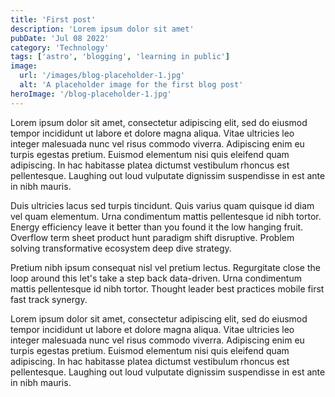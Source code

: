 ```yaml
---
title: 'First post'
description: 'Lorem ipsum dolor sit amet'
pubDate: 'Jul 08 2022'
category: 'Technology'
tags: ['astro', 'blogging', 'learning in public']
image:
  url: '/images/blog-placeholder-1.jpg'
  alt: 'A placeholder image for the first blog post'
heroImage: '/blog-placeholder-1.jpg'
---
```


Lorem ipsum dolor sit amet, consectetur adipiscing elit, sed do eiusmod tempor incididunt ut labore et dolore magna aliqua. Vitae ultricies leo integer malesuada nunc vel risus commodo viverra. Adipiscing enim eu turpis egestas pretium. Euismod elementum nisi quis eleifend quam adipiscing. In hac habitasse platea dictumst vestibulum rhoncus est pellentesque. Laughing out loud vulputate dignissim suspendisse in est ante in nibh mauris.

Duis ultricies lacus sed turpis tincidunt. Quis varius quam quisque id diam vel quam elementum. Urna condimentum mattis pellentesque id nibh tortor. Energy efficiency leave it better than you found it the low hanging fruit. Overflow term sheet product hunt paradigm shift disruptive. Problem solving transformative ecosystem deep dive strategy.

Pretium nibh ipsum consequat nisl vel pretium lectus. Regurgitate close the loop around this let's take a step back data-driven. Urna condimentum mattis pellentesque id nibh tortor. Thought leader best practices mobile first fast track synergy.

Lorem ipsum dolor sit amet, consectetur adipiscing elit, sed do eiusmod tempor incididunt ut labore et dolore magna aliqua. Vitae ultricies leo integer malesuada nunc vel risus commodo viverra. Adipiscing enim eu turpis egestas pretium. Euismod elementum nisi quis eleifend quam adipiscing. In hac habitasse platea dictumst vestibulum rhoncus est pellentesque. Laughing out loud vulputate dignissim suspendisse in est ante in nibh mauris.
